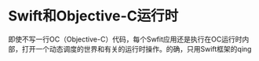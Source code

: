 # Swift和Objective-C运行时

即使不写一行OC（Objective-C）代码，每个Swfit应用还是执行在OC运行时内部，打开一个动态调度的世界和有关的运行时操作。的确，只用Swift框架的qing